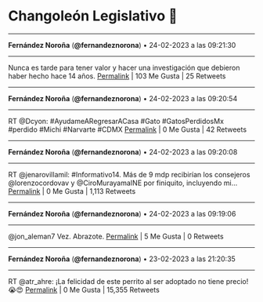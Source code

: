# Changoleón Legislativo 🙈
*****
**Fernández Noroña** (**@fernandeznorona**) • 24-02-2023 a las 09:21:30
*****
Nunca es tarde para tener valor y hacer una investigación que debieron haber hecho hace 14 años.
[Permalink](https://twitter.com/fernandeznorona/status/1629169662087905281) | 103 Me Gusta | 25 Retweets
*****
**Fernández Noroña** (**@fernandeznorona**) • 24-02-2023 a las 09:20:54
*****
RT @Dcyon: #AyudameARegresarACasa #Gato #GatosPerdidosMx #perdido #Michi #Narvarte #CDMX
[Permalink](https://twitter.com/fernandeznorona/status/1629169510107303937) | 0 Me Gusta | 42 Retweets
*****
**Fernández Noroña** (**@fernandeznorona**) • 24-02-2023 a las 09:20:08
*****
RT @jenarovillamil: #Informativo14. Más de 9 mdp recibirían los consejeros @lorenzocordovav y @CiroMurayamaINE por finiquito, incluyendo mi…
[Permalink](https://twitter.com/fernandeznorona/status/1629169315835482114) | 0 Me Gusta | 1,113 Retweets
*****
**Fernández Noroña** (**@fernandeznorona**) • 24-02-2023 a las 09:19:06
*****
@jon_aleman7 Vez. Abrazote.
[Permalink](https://twitter.com/fernandeznorona/status/1629169059584409600) | 5 Me Gusta | 0 Retweets
*****
**Fernández Noroña** (**@fernandeznorona**) • 23-02-2023 a las 21:20:35
*****
RT @atr_ahre: ¡La felicidad de este perrito al ser adoptado no tiene precio! 😭😍
[Permalink](https://twitter.com/fernandeznorona/status/1628988237594218497) | 0 Me Gusta | 15,355 Retweets